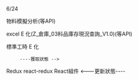 6/24
<!-- 第一個專案 5/28-->
<!-- 合約管理(完成) -->

<!-- 第二個專案 -->
物料模擬分析(等API)

<!-- 第三個專案 6/18-->
<!-- excel E 化(Z_生管_00料品基本資料_V1.0)(完成) -->

<!-- 第四個專案 6/24-->
<!-- excel E 化(Z_物控_01料品領料數量_V1.2)(完成) -->
<!-- 新增月份查詢 以及表格數據千分位 -->

<!-- 第五個專案 -->
excel E 化(Z_倉庫_03料品庫存現況查詢_V1.0)(等API)

<!-- 第六個專案 -->
標準工時 E 化

<!-- 自學進度 -->
<!-- 學習使用Redux -->
<!-- 插件 -->
<!-- 
RTK(Redux Toolkit),工具的集合體,簡化書寫方式
簡化store配置方式,
內置immer支持可變式狀態修改,
內置thunk更好的異步創建 
-->
<!-- react-redux 用來連結Redux和React組件的中間件 -->

         ----獲取狀態 -->
Redux      react-redux     React組件
         <---更新狀態----
